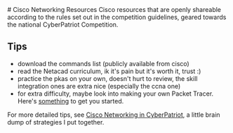 <base target="_blank">
# Cisco Networking Resources
Cisco resources that are openly shareable according to the rules set out in the competition guidelines, geared towards the national CyberPatriot Competition.

## Tips
- download the commands list (publicly available from cisco)
- read the Netacad curriculum, ik it's pain but it's worth it, trust :)
- practice the pkas on your own, doesn't hurt to review, the skill integration ones are extra nice (especially the ccna one)
- for extra difficulty, maybe look into making your own Packet Tracer. Here's <a href="https://medium.com/@taiyu_chen/make-your-own-packet-tracer-lab-ea07c8f883a" target="_blank"> something</a> to get you started.

For more detailed tips, see [Cisco Networking in CyberPatriot](/cisco-networking-in-cypat.md), a little brain dump of strategies I put together.
